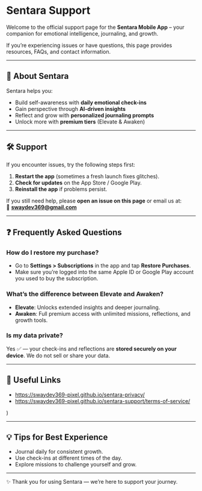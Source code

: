 # Sentara Support

Welcome to the official support page for the **Sentara Mobile App** – your companion for emotional intelligence, journaling, and growth.  

If you’re experiencing issues or have questions, this page provides resources, FAQs, and contact information.

---

## 📱 About Sentara
Sentara helps you:
- Build self-awareness with **daily emotional check-ins**  
- Gain perspective through **AI-driven insights**  
- Reflect and grow with **personalized journaling prompts**  
- Unlock more with **premium tiers** (Elevate & Awaken)  

---

## 🛠️ Support
If you encounter issues, try the following steps first:
1. **Restart the app** (sometimes a fresh launch fixes glitches).  
2. **Check for updates** on the App Store / Google Play.  
3. **Reinstall the app** if problems persist.  

If you still need help, please **open an issue on this page** or email us at:  
📧 **swaydev369@gmail.com**

---

## ❓ Frequently Asked Questions

### How do I restore my purchase?
- Go to **Settings > Subscriptions** in the app and tap **Restore Purchases**.  
- Make sure you’re logged into the same Apple ID or Google Play account you used to buy the subscription.  

### What’s the difference between Elevate and Awaken?
- **Elevate**: Unlocks extended insights and deeper journaling.  
- **Awaken**: Full premium access with unlimited missions, reflections, and growth tools.  

### Is my data private?
Yes ✅ — your check-ins and reflections are **stored securely on your device**. We do not sell or share your data.  

---

## 🔗 Useful Links
-  https://swaydev369-pixel.github.io/sentara-privacy/
-  https://swaydev369-pixel.github.io/sentara-support/terms-of-service/

) 

---

## 💡 Tips for Best Experience
- Journal daily for consistent growth.  
- Use check-ins at different times of the day.  
- Explore missions to challenge yourself and grow.  

---

✨ Thank you for using Sentara — we’re here to support your journey.  
